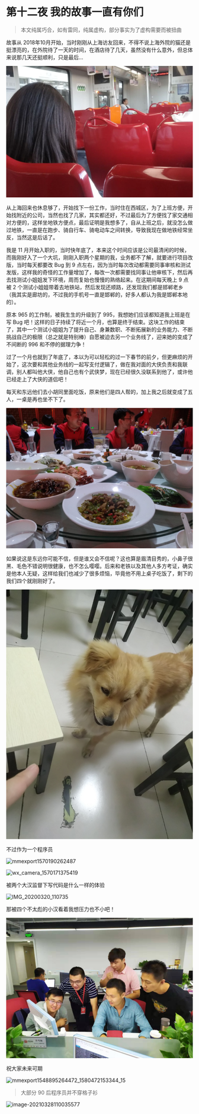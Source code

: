 # 第十二夜 我的故事一直有你们



> 本文纯属巧合，如有雷同，纯属虚构，部分事实为了虚构需要而被扭曲



故事从 2018年10月开始，当时刚刚从上海访友回来，不得不说上海外院的猫还是挺漂亮的，在外院待了一天的时间，在酒店待了几天，虽然没有什么意外，但总体来说那几天还挺顺利，只是最后...



![image-20210328113018121](./img/image-20210328113018121.png)



从上海回来也休息够了，开始找下一份工作，当时住在西城区，为了上班方便，开始找附近的公司，当然也找了几家，其实都还好，不过最后为了方便找了家交通相对方便的，这样坐地铁方便点，最后证明是我想多了，自从上班之后，就没怎么做过地铁，一直是在跑步、骑自行车、骑电动车之间转换，导致我现在做地铁经常坐反，当然这是后话了。



我是 11 月开始入职的，当时快年底了，本来这个时间应该是公司最清闲的时候，而我刚好入了一个大坑，刚刚入职两个星期的我，业务都不了解，就要进行项目改版，当时每天都要改 Bug 到 9 点左右，因为当时每次改动都需要同事审核和测试发版，这样我的奇怪的工作量增加了，每改一次都需要找同事让他审核下，然后再去找测试小姐姐发下环境，周而复始也慢慢的熟络起来。在这期间每天晚上 9 点被 2 个测试小姐姐带着去地铁站，然后发现还顺路，还发现我们都是邯郸老乡（我其实是廊坊的，不过我的手机号一直是邯郸的，好多人都认为我是邯郸本地的）。



原本 965 的工作制，被我生生的升级到了 995，我想她们应该都知道我上班是在写 Bug 吧！这样的日子持续了将近一个月，也算是终于结束。这块工作的结束了，其中一个测试小姐姐为了提升自己、身兼数职、不断拓展新的业务能力、不断挑战自己的极限（总之就是特别棒）自愿被迫去另一个业务线了，迎来她的变成了不间断的 996 和不停的据理力争！



过了一个月也就到了年底了，本以为可以轻松的过一下春节的前夕，但更麻烦的开始了，这次要和其他业务线的一起写支付逻辑了，做在我对面的大侠负责和我联调，别人都叫他大侠，他自己也有个武侠梦，现在已经很久没联系到他了，或许他已经走上了大侠的道侣吧！



每天和东远他们去小胡同里面吃饭，原来他们是四人帮的，加上我之后就变成了五人，一桌是再也坐不下了。

![IMG_20190201_210443R](./img/IMG_20190201_210443R.png)



如果说这是东远你可能不信，但是谁又会不信呢？这也算是眉清目秀的，小鼻子很黑、毛色不错说明很健康，也不怎么嘤嘤。后来和老铁以及其他人多方考证，确实是他本人无疑，这样给我们也减少了很多烦恼，毕竟他不用上桌子吃饭了，剩下的我们四个就刚刚好了。

 

![IMG_20190527_193315R](./img/IMG_20190527_193315R.png)



不过作为一个程序员





![mmexport1570190262487](/Users/zhangyunan/project/growth/autobiography/img/mmexport1570190262487.png)

![wx_camera_1570171375419](/Users/zhangyunan/project/growth/autobiography/img/wx_camera_1570171375419.png)







被两个大汉监督下写代码是什么一样的体验

![IMG_20200320_110735](/Users/zhangyunan/project/growth/autobiography/img/IMG_20200320_110735.png)



那被四个不太彪的小汉看着我想压力也不小吧！

![mmexport1562763824891](img/mmexport1562763824891.jpg)







祝大家未来可期

![mmexport1548895264472_1580472153344_15](/Users/zhangyunan/project/growth/autobiography/img/mmexport1548895264472_1580472153344_15.png)



> 大部分 90 后程序员并不穿格子衫



![image-20210328110035577](/Users/zhangyunan/project/growth/autobiography/img/image-20210328110035577.png)